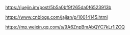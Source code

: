 https://juejin.im/post/5b5a0bf9f265da0f6523913b

https://www.cnblogs.com/jajian/p/10014145.html

https://mp.weixin.qq.com/s/9A6ZnpBmAbQYC7kLr1iZCQ
